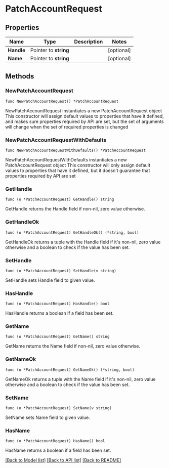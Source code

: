 # PatchAccountRequest

## Properties

Name | Type | Description | Notes
------------ | ------------- | ------------- | -------------
**Handle** | Pointer to **string** |  | [optional] 
**Name** | Pointer to **string** |  | [optional] 

## Methods

### NewPatchAccountRequest

`func NewPatchAccountRequest() *PatchAccountRequest`

NewPatchAccountRequest instantiates a new PatchAccountRequest object
This constructor will assign default values to properties that have it defined,
and makes sure properties required by API are set, but the set of arguments
will change when the set of required properties is changed

### NewPatchAccountRequestWithDefaults

`func NewPatchAccountRequestWithDefaults() *PatchAccountRequest`

NewPatchAccountRequestWithDefaults instantiates a new PatchAccountRequest object
This constructor will only assign default values to properties that have it defined,
but it doesn't guarantee that properties required by API are set

### GetHandle

`func (o *PatchAccountRequest) GetHandle() string`

GetHandle returns the Handle field if non-nil, zero value otherwise.

### GetHandleOk

`func (o *PatchAccountRequest) GetHandleOk() (*string, bool)`

GetHandleOk returns a tuple with the Handle field if it's non-nil, zero value otherwise
and a boolean to check if the value has been set.

### SetHandle

`func (o *PatchAccountRequest) SetHandle(v string)`

SetHandle sets Handle field to given value.

### HasHandle

`func (o *PatchAccountRequest) HasHandle() bool`

HasHandle returns a boolean if a field has been set.

### GetName

`func (o *PatchAccountRequest) GetName() string`

GetName returns the Name field if non-nil, zero value otherwise.

### GetNameOk

`func (o *PatchAccountRequest) GetNameOk() (*string, bool)`

GetNameOk returns a tuple with the Name field if it's non-nil, zero value otherwise
and a boolean to check if the value has been set.

### SetName

`func (o *PatchAccountRequest) SetName(v string)`

SetName sets Name field to given value.

### HasName

`func (o *PatchAccountRequest) HasName() bool`

HasName returns a boolean if a field has been set.


[[Back to Model list]](../README.md#documentation-for-models) [[Back to API list]](../README.md#documentation-for-api-endpoints) [[Back to README]](../README.md)


